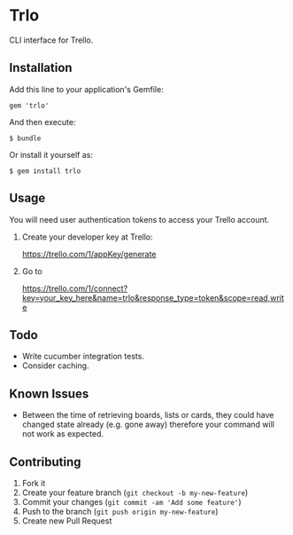 # Trlo

CLI interface for Trello.

## Installation

Add this line to your application's Gemfile:

    gem 'trlo'

And then execute:

    $ bundle

Or install it yourself as:

    $ gem install trlo

## Usage

You will need user authentication tokens to access your Trello account.

1) Create your developer key at Trello:

    https://trello.com/1/appKey/generate

2) Go to

    https://trello.com/1/connect?key=your_key_here&name=trlo&response_type=token&scope=read,write


## Todo

- Write cucumber integration tests.
- Consider caching.

## Known Issues

- Between the time of retrieving boards, lists or cards, they could have changed state already (e.g. gone away) therefore your command will not work as expected.

## Contributing

1. Fork it
2. Create your feature branch (`git checkout -b my-new-feature`)
3. Commit your changes (`git commit -am 'Add some feature'`)
4. Push to the branch (`git push origin my-new-feature`)
5. Create new Pull Request
